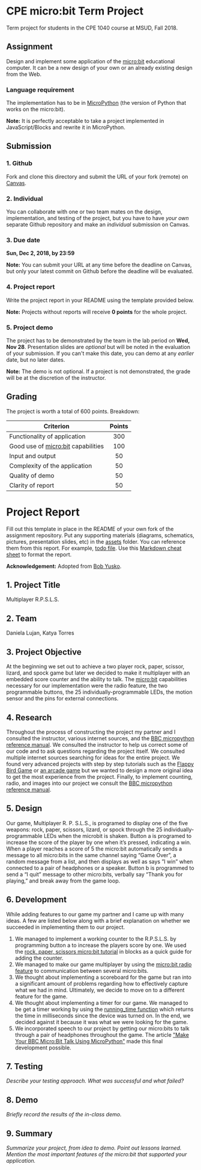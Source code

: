 # CPE micro:bit Term Project

Term project for students in the CPE 1040 course at MSUD, Fall 2018.

## Assignment

Design and implement some application of the [micro:bit](https://microbit.org/) educational computer. It can be a new design of your own or an already existing design from the Web.

### Language requirement

The implementation has to be in [MicroPython](https://microbit-micropython.readthedocs.io/en/latest/) (the version of Python that works on the micro:bit). 

**Note:** It is perfectly acceptable to take a project implemented in JavaScript/Blocks and rewrite it in MicroPython.

## Submission

### 1. Github

Fork and clone this directory and submit the URL of your fork (remote) on [Canvas](https://canvas.instructure.com/courses/1397722/assignments/10046266?module_item_id=20700270).

### 2. Individual

You can collaborate with one or two team mates on the design, implementation, and testing of the project, but you have to have *your own* separate Github repository and make an *individual* submission on Canvas.

### 3. Due date

**Sun, Dec 2, 2018, by 23:59**

**Note:** You can submit your URL at any time before the deadline on Canvas, but only your latest commit on Github before the deadline will be evaluated.

### 4. Project report

Write the project report in your README using the template provided below. 

**Note:** Projects without reports will receive **0 points** for the whole project.

### 5. Project demo

The project has to be demonstrated by the team in the lab period on **Wed, Nov 28**. Presentation slides are *optional* but will be noted in the evaluation of your submission. If you can't make this date, you can demo at any *earlier* date, but no later dates.

**Note:** The demo is not optional. If a project is not demonstrated, the grade will be at the discretion of the instructor.

## Grading

The project is worth a total of 600 points. Breakdown:

| Criterion | Points |
| --- |:---:|
| Functionality of application | 300 |
| Good use of [micro:bit](https://microbit.org/) capabilities | 100 |
| Input and output | 50 |
| Complexity of the application | 50 |
| Quality of demo | 50 |
| Clarity of report | 50 |

# Project Report

Fill out this template in place in the README of your own fork of the assignment repository. Put any supporting materials (diagrams, schematics, pictures, presentation slides, etc) in the [assets](assets) folder. You can reference them from this report. For example, [todo file](assets/todo.md). Use this [Markdown cheat sheet](https://github.com/adam-p/markdown-here/wiki/Markdown-Cheatsheet) to format the report.

**Acknowledgement:** Adopted from [Bob Yusko](mailto:ryusko1@msudenver.edu).

## 1. Project Title

Multiplayer R.P.S.L.S.

## 2. Team

Daniela Lujan, Katya Torres

## 3. Project Objective

At the beginning we set out to achieve a two player rock, paper, scissor, lizard, and spock game but later we decided to make it multiplayer with an embedded score counter and the ability to talk. The [micro:bit](https://microbit.org/guide/features/) capabilities necessary for our implementation were the radio feature, the two programmable buttons, the 25 individually-programmable LEDs, the motion sensor and the pins for external connections.

## 4. Research

Throughout the process of constructing the project my partner and I consulted the instructor, various internet sources, and the [BBC micropython reference manual](https://microbit-micropython.readthedocs.io/en/latest/tutorials/introduction.html). We consulted the instructor to help us correct some of our code and to ask questions regarding the project itself. We consulted multiple internet sources searching for ideas for the entire project. We found very advanced projects with step by step tutorials such as the [Flappy Bird Game](https://youtu.be/MO-2DiHDZvg) or [an arcade game](https://youtu.be/99Z4KU8yHyc) but we wanted to design a more original idea to get the most experience from the project. Finally, to implement counting, radio, and images into our project we consult the [BBC micropython reference manual](https://microbit-micropython.readthedocs.io/en/latest/tutorials/introduction.html).   

## 5. Design

Our game, Multiplayer R. P. S.L.S., is programed to display one of the five weapons: rock, paper, scissors, lizard, or spock through the 25 individually-programmable LEDs when the microbit is shaken. Button a is programed to increase the score of the player by one when it’s pressed, indicating a win. When a player reaches a score of 5 the micro:bit automatically sends a message to all micro:bits in the same channel saying “Game Over”, a random message from a list, and then displays as well as says ”I win” when connected to a pair of headphones or a speaker. Button b is programmed to send a “I quit” message to other micro:bits, verbally say “Thank you for playing,” and break away from the game loop. 

## 6. Development

While adding features to our game my partner and I came up with many ideas. A few are listed below along with a brief explanation on whether we succeeded in implementing them to our project.
1. We managed to implement a working counter to the R.P.S.L.S. by programming button a to increase the players score by one. We used the [rock, paper, scissors micro:bit tutorial](https://youtu.be/Jj4i0d27ZZI) in blocks as a quick guide for adding the counter.
2. We managed to make our game multiplayer by using the [micro:bit radio feature](https://microbit-challenges.readthedocs.io/en/latest/tutorials/radio.html 
) to communication between several micro:bits.
3. We thought about implementing a scoreboard for the game but ran into a significant amount of problems regarding how to effectively capture what we had in mind. Ultimately, we decide to move on to a different feature for the game.
4. We thought about implementing a timer for our game. We managed to be get a timer working by using the [running_time function](https://microbit-micropython.readthedocs.io/en/latest/tutorials/buttons.html?highlight=time) which returns the time in milliseconds since the device was turned on. In the end, we decided against it because it was what we were looking for the game.
5. We incorporated speech to our project by getting our micro:bits to talk through a pair of headphones throughout the game.
The article ["Make Your BBC Micro:Bit Talk Using MicroPython"](https://www.hackster.io/anish78/make-your-bbc-micro-bit-talk-using-micropython-7bdb10) made this final development possible.


## 7. Testing

*Describe your testing approach. What was successful and what failed?*

## 8. Demo

*Briefly record the results of the in-class demo.*

## 9. Summary

*Summarize your project, from idea to demo. Point out lessons learned. Mention the most important features of the micro:bit that supported your application.*
